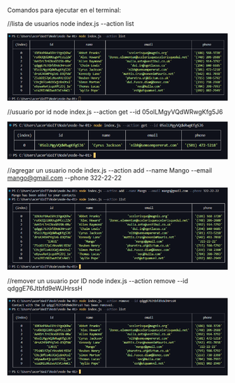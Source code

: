 Comandos para ejecutar en el terminal:

//lista de usuarios
node index.js --action list

![Lista de usuarios](./screenshot/action-list.png)

//usuario por id
node index.js --action get --id 05olLMgyVQdWRwgKfg5J6

![Usuario por id](./screenshot/action-get-id.png)

//agregar un usuario
node index.js --action add --name Mango --email mango@gmail.com --phone 322-22-22

![Agregar contacto](./screenshot/action-add-contact.png)

//remover un usuario por ID
node index.js --action remove --id qdggE76Jtbfd9eWJHrssH

![Remover contacto](./screenshot/action-remove-contact.png)

